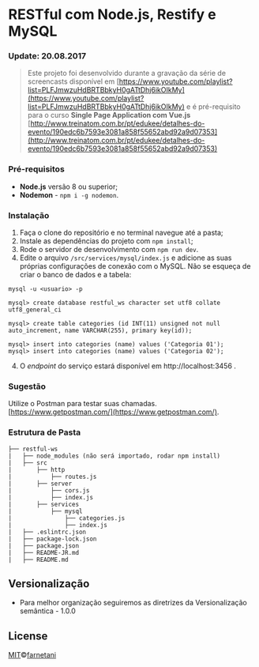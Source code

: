 # RESTful com Node.js, Restify e MySQL

### Update: 20.08.2017

> Este projeto foi desenvolvido durante a gravação da série de screencasts disponível em [https://www.youtube.com/playlist?list=PLFJmwzuHdBRTBbkyH0gATtDhj6ikOIkMy](https://www.youtube.com/playlist?list=PLFJmwzuHdBRTBbkyH0gATtDhj6ikOIkMy) e é pré-requisito para o curso **Single Page Application com Vue.js** [http://www.treinatom.com.br/pt/edukee/detalhes-do-evento/190edc6b7593e3081a858f55652abd92a9d07353](http://www.treinatom.com.br/pt/edukee/detalhes-do-evento/190edc6b7593e3081a858f55652abd92a9d07353)

### Pré-requisitos

- **Node.js** versão 8 ou superior;
- **Nodemon** - `npm i -g nodemon`.

### Instalação

1. Faça o clone do repositório e no terminal navegue até a pasta;
2. Instale as dependências do projeto com `npm install`;
3. Rode o servidor de desenvolvimento com `npm run dev`.
4. Edite o arquivo `/src/services/mysql/index.js` e adicione as suas próprias configurações de conexão com o MySQL. Não se esqueça de criar o banco de dados e a tabela:

```
mysql -u <usuario> -p

mysql> create database restful_ws character set utf8 collate utf8_general_ci

mysql> create table categories (id INT(11) unsigned not null auto_increment, name VARCHAR(255), primary key(id));

mysql> insert into categories (name) values ('Categoria 01');
mysql> insert into categories (name) values ('Categoria 02');

```
4. O *endpoint* do serviço estará disponível em http://localhost:3456 .

### Sugestão

Utilize o Postman para testar suas chamadas. [https://www.getpostman.com/](https://www.getpostman.com/).

### Estrutura de Pasta

    ├── restful-ws
    |   ├── node_modules (não será importado, rodar npm install)
    |   ├── src
    |       ├── http
    |           ├── routes.js
    |       ├── server
    |           ├── cors.js
    |           ├── index.js
    |       ├── services
    |           ├── mysql
    |               ├── categories.js
    |               ├── index.js
    |   ├── .eslintrc.json
    |   ├── package-lock.json
    |   ├── package.json
    |   ├── README-JR.md
    |   ├── README.md

## Versionalização

- Para melhor organização seguiremos as diretrizes da Versionalização semântica -  1.0.0

## License

[MIT](https://github.com/farnetani)©[farnetani](https://github.com/farnetani)